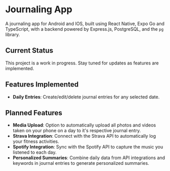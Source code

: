 # Journaling App

A journaling app for Android and IOS, built using React Native, Expo Go and TypeScript, with a backend powered by Express.js, PostgreSQL, and the `pg` library.

## Current Status
This project is a work in progress. Stay tuned for updates as features are implemented.

## Features Implemented

- **Daily Entries**: Create/edit/delete journal entries for any selected date. 

## Planned Features

- **Media Upload**: Option to automatically upload all photos and videos taken on your phone on a day to it's respective journal entry.
- **Strava Integration**: Connect with the Strava API to automatically log your fitness activities.
- **Spotify Integration**: Sync with the Spotify API to capture the music you listened to each day.
- **Personalized Summaries**: Combine daily data from API integrations and keywords in journal entries to generate personalized summaries.

